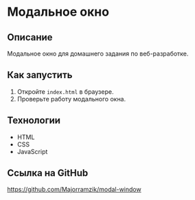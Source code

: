# Модальное окно

## Описание
Модальное окно для домашнего задания по веб-разработке.

## Как запустить
1. Откройте `index.html` в браузере.
2. Проверьте работу модального окна.

## Технологии
- HTML
- CSS
- JavaScript

## Ссылка на GitHub
https://github.com/Majorramzik/modal-window 
